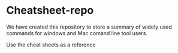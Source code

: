 # Cheatsheet-repo

We have created this repository to store a summary of widely used commands for windows and Mac comand line tool users.

Use the cheat sheets as a reference 
